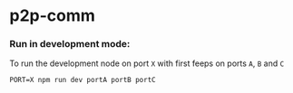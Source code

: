 p2p-comm
========

### Run in development mode:

To run the development node on port `X` with first feeps on ports `A`, `B` and `C`

    PORT=X npm run dev portA portB portC

